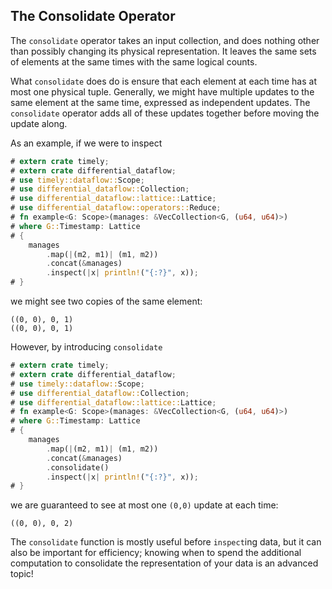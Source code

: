 ## The Consolidate Operator

The `consolidate` operator takes an input collection, and does nothing other than possibly changing its physical representation. It leaves the same sets of elements at the same times with the same logical counts.

What `consolidate` does do is ensure that each element at each time has at most one physical tuple. Generally, we might have multiple updates to the same element at the same time, expressed as independent updates. The `consolidate` operator adds all of these updates together before moving the update along.

As an example, if we were to inspect

```rust
# extern crate timely;
# extern crate differential_dataflow;
# use timely::dataflow::Scope;
# use differential_dataflow::Collection;
# use differential_dataflow::lattice::Lattice;
# use differential_dataflow::operators::Reduce;
# fn example<G: Scope>(manages: &VecCollection<G, (u64, u64)>)
# where G::Timestamp: Lattice
# {
    manages
        .map(|(m2, m1)| (m1, m2))
        .concat(&manages)
        .inspect(|x| println!("{:?}", x));
# }
```

we might see two copies of the same element:

```ignore
((0, 0), 0, 1)
((0, 0), 0, 1)
```

However, by introducing `consolidate`

```rust
# extern crate timely;
# extern crate differential_dataflow;
# use timely::dataflow::Scope;
# use differential_dataflow::Collection;
# use differential_dataflow::lattice::Lattice;
# fn example<G: Scope>(manages: &VecCollection<G, (u64, u64)>)
# where G::Timestamp: Lattice
# {
    manages
        .map(|(m2, m1)| (m1, m2))
        .concat(&manages)
        .consolidate()
        .inspect(|x| println!("{:?}", x));
# }
```

we are guaranteed to see at most one `(0,0)` update at each time:

```ignore
((0, 0), 0, 2)
```

The `consolidate` function is mostly useful before `inspect`ing data, but it can also be important for efficiency; knowing when to spend the additional computation to consolidate the representation of your data is an advanced topic!
